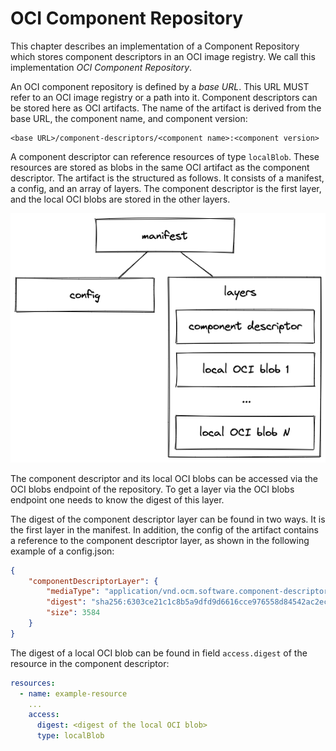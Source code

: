 # OCI Component Repository

This chapter describes an implementation of a Component Repository which stores component descriptors in an OCI image
registry. We call this implementation *OCI Component Repository*.

An OCI component repository is defined by a *base URL*. This URL MUST refer to an OCI image registry or a path
into it. Component descriptors can be stored here as OCI artifacts. The name of the artifact is derived from the
base URL, the component name, and component version:

```text
<base URL>/component-descriptors/<component name>:<component version>
```

A component descriptor can reference resources of type `localBlob`. These resources are stored as blobs in the same
OCI artifact as the component descriptor. The artifact is the structured as follows. It consists of a manifest,
a config, and an array of layers. The component descriptor is the first layer, and the local OCI blobs are stored in the
other layers.

![images/component-artifact.png](../images/component-artifact.png)

The component descriptor and its local OCI blobs can be accessed via the OCI blobs endpoint of the repository.
To get a layer via the OCI blobs endpoint one needs to know the digest of this layer.

The digest of the component descriptor layer can be found in two ways. It is the first layer in the manifest.
In addition, the config of the artifact contains a reference to the component descriptor layer, as shown in the
following example of a config.json:

```json
{
    "componentDescriptorLayer": {
        "mediaType": "application/vnd.ocm.software.component-descriptor.v2+yaml+tar",
        "digest": "sha256:6303ce21c1c8b5a9dfd9d6616cce976558d84542ac2eca342e3267f7205f2759",
        "size": 3584
    }
}
```

The digest of a local OCI blob can be found in field `access.digest` of the resource in the component descriptor:

```yaml
resources:
  - name: example-resource
    ...
    access:
      digest: <digest of the local OCI blob>
      type: localBlob
```
